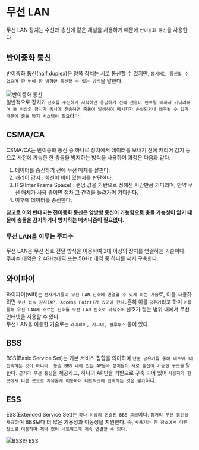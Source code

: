 # 무선 LAN
무선 LAN 장치는 수신과 송신에 같은 채널을 사용하기 때문에 `반이중화 통신`을 사용한다.

## 반이중화 통신
반이중화 통신(half duplex)은 양쪽 장치는 서로 통신할 수 있지만, `동시에는 통신할 수 없으며 한 번에 한 방향만 통신할 수 있는 방식`을 말한다.<br><br>
![반이중화 통신](https://velog.velcdn.com/images/hyoon1129/post/5bf154d9-e527-49bc-b3e5-ac130a74eb93/image.png)<br>
일반적으로 장치가 `신호를 수신하기 시작하면 응답하기 전에 전송이 완료될 때까지 기다려하며 둘 이상의 장치가 동시에 전송하면 충돌이 발생하여
메시지가 손실되거나 왜곡될 수 있기 때문에 충돌 방지 시스템이 필요`하다.

## CSMA/CA
CSMA/CA는 반이중화 통신 중 하나로 장치에서 데이터를 보내기 전에 캐리어 감지 등으로 사전에 가능한 한 충돌을 방지하는 방식을 사용하며 과정은 다음과 같다.

1. 데이터를 송신하기 전에 무선 매체를 살핀다.
2. 캐리어 감지 : 회선이 비어 있는지를 판단한다.
3. IFS(Inter Frame Space) : 랜덤 값을 기반으로 정해진 시간만큼 기다리며, 만약 무선 매체가 사용 중이면 점차 그 간격을 늘려가며 기다린다.
4. 이후에 데이터를 송신한다.

**참고로 이와 반대되는 전이중화 통신은 양방향 통신이 가능함으로 충돌 가능성이 없기 때문에 충돌을 감지하거나 방지하는 매커니즘이 필요없다.**

### 무선 LAN을 이루는 주파수
무선 LAN은 무선 신호 전달 방식을 이용하여 2대 이상의 장치를 연결하는 기술이다.<br>
주파수 대역은 2.4GHz대역 또는 5GHz 대역 중 하나를 써서 구축한다.

## 와이파이
와이파이(wifi)는 `전자기기들이 무선 LAN 신호에 연결할 수 있게 하는 기술`로, 이를 사용하려면 `무선 접속 장치(AP, Access Point)가 있어야 한다.`흔히 이를 `공유기`라고 하며 `이를 통해 유선 LAN에 흐르는 신호를 무선 LAN 신호로 바꿔주어` 신호가 닿는 범위 내에서 무선 인터넷을 사용할 수 있다.<br>
무선 LAN을 이용한 기술로는 `와이파이, 지그비, 블루투스` 등이 있다.

## BSS
BSS(Basic Service Set)는 기본 서비스 집합을 의미하며 `단순 공유기를 통해 네트워크에 접속하는 것이 아니라 
동일 BBS 내에 있는 AP들과 장치들이 서로 통신이 가능한 구조를` 말한다. 
`근거리 무선 통신`을 제공하고, 하나의 AP만을 기반으로 구축 되어 있어 `사용자가 한 곳에서 다른 곳으로 자유롭게 이동하며
네트워크에 접속하는 것은 불가`하다.

## ESS
ESS(Extended Service Set)는 `하나 이상의 연결된 BBS 그룹`이다. `장거리 무선 통신을 재공`하며 BBS보다 더 많은 기용성과 이동성을 지원한다.
즉, `사용자는 한 장소에서 다른 장소로 이동하며 제약 없이 네트워크에 계속 연결할 수 있다.`

![BSS와 ESS](https://upload.wikimedia.org/wikipedia/commons/8/82/SSID_ESS.svg)